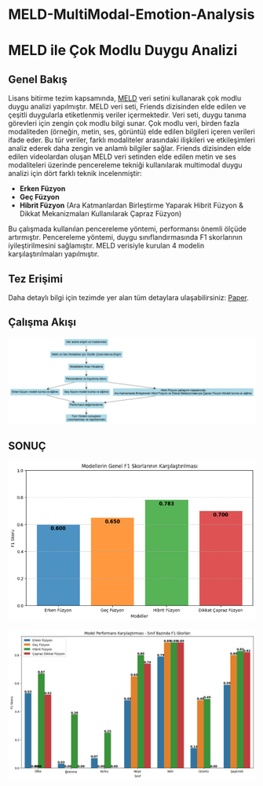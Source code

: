 # MELD-MultiModal-Emotion-Analysis
# MELD ile Çok Modlu Duygu Analizi

## Genel Bakış
Lisans bitirme tezim kapsamında, [MELD](https://github.com/declare-lab/MELD) veri setini kullanarak çok modlu duygu analizi yapılmıştır.
MELD veri seti, Friends dizisinden elde edilen ve çeşitli duygularla etiketlenmiş veriler içermektedir. Veri seti, duygu tanıma görevleri için zengin çok modlu bilgi sunar.
Çok modlu veri, birden fazla modaliteden (örneğin, metin, ses, görüntü) elde edilen bilgileri içeren verileri ifade eder. Bu tür veriler, farklı modaliteler arasındaki ilişkileri ve etkileşimleri analiz ederek daha zengin ve anlamlı bilgiler sağlar. Friends dizisinden elde edilen videolardan oluşan MELD veri setinden elde edilen metin ve ses modaliteleri üzerinde pencereleme tekniği kullanılarak multimodal duygu analizi için dört farklı teknik incelenmiştir: 
- **Erken Füzyon**
- **Geç Füzyon**
- **Hibrit Füzyon**  (Ara Katmanlardan Birleştirme Yaparak Hibrit Füzyon & Dikkat Mekanizmaları Kullanılarak Çapraz Füzyon)

Bu çalışmada kullanılan pencereleme yöntemi, performansı önemli ölçüde artırmıştır. Pencereleme yöntemi, duygu sınıflandırmasında F1 skorlarının iyileştirilmesini sağlamıştır. MELD verisiyle kurulan 4 modelin karşılaştırılmaları yapılmıştır.

## Tez Erişimi
Daha detaylı bilgi için tezimde yer alan tüm detaylara ulaşabilirsiniz: [Paper](https://github.com/ilkedercan/MELD-MultiModal-Emotion-Analysis/blob/main/Multimodalduyguanalizi.pdf).

## Çalışma Akışı
![image](https://github.com/ilkedercan/MELD-MultiModal-Emotion-Analysis/blob/main/ak%C4%B1%C5%9Fdiyagram%C4%B1.png)

## SONUÇ
![image](https://github.com/ilkedercan/MELD-MultiModal-Emotion-Analysis/blob/main/F1.png)

![image](https://github.com/ilkedercan/MELD-MultiModal-Emotion-Analysis/blob/main/s%C4%B1n%C4%B1fF1.png)
